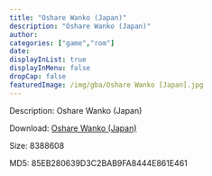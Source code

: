 ```yaml
---
title: "Oshare Wanko (Japan)"
description: "Oshare Wanko (Japan)"
author: 
categories: ["game","rom"]
date: 
displayInList: true
displayInMenu: false
dropCap: false
featuredImage: /img/gba/Oshare Wanko [Japan].jpg
---
```


Description: Oshare Wanko (Japan)

Download: <a style="text-decoration:underline;" href="https://mega.nz/#!uKZgECQD!6UGPXhwJWbh61Qz2gsr-ZuUzvccoeXybePtwWNT09RQ" target = "_blank" rel = "nofollow" > Oshare Wanko (Japan)</a>

Size: 8388608

MD5: 85EB280639D3C2BAB9FA8444E861E461

